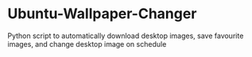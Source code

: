 # Ubuntu-Wallpaper-Changer
Python script to automatically download desktop images, save favourite images, and change desktop image on schedule
